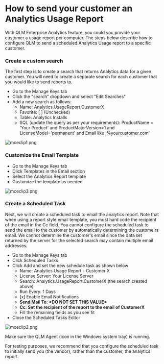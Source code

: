 # How to send your customer an Analytics Usage Report

With QLM Enterprise Analytics feature, you couId you provide your customer a usage report per computer. The steps below describe how to configure QLM to send a scheduled Analytics Usage report to a specific customer.

### Create a custom search

The first step is to create a search that returns Analytics data for a given customer. You will need to create a separate search for each customer that you would like to send reports to.

* Go to the Manage Keys tab&#x20;
* Click the "search" dropdown and select "Edit Searches"
* Add a new search as follows:
  * Name: Analytics.UsageReport.CustomerX
  * Favorite: \[ ] (Unchecked)
  * Table: Analytics Installs
  * SQL (update the query as per your requirements): ProductName = 'Your Product'  and ProductMajorVersion=1 and LicenseModel='permanent' and Email like '%yourcustomer.com'

![mceclip1.png](https://support.soraco.co/hc/article\_attachments/360042093851/mceclip1.png)

### Customize the Email Template

* Go to the Manage Keys tab&#x20;
* Click Templates in the Email section
* Select the Analytics Report template
* Customize the template as needed

![mceclip3.png](https://support.soraco.co/hc/article\_attachments/360042093992/mceclip3.png)

### Create a Scheduled Task

Next, we will create a scheduled task to email the analytics report. Note that when using a report style email template, you must hard code the recipient of the email in the Cc field. You cannot configure the scheduled task to send the email to the customer by automatically determining the custome'rs email. We cannot determine the customer's email since the data set returned by the server for the selected search may contain multiple email addresses.

* Go to the Manage Keys tab&#x20;
* Click Scheduled Tasks
* Click Add and set the new schedule task as shown below
  * Name: Analytics Usage Report - Customer X
  * License Server: Your License Server
  * Search: Analytics.UsageReport.CustomerX (the search created above)
  * Run Every: 1 Days
  * \[x] Enable Email Notifications
  * **Send Mail To: \<DO NOT SET THIS VALUE>**
  * **Cc: Set the recipient of the report to the email of CustomerX**
  * Fill the remaining fields as you see fit
* Close the Scheduled Tasks Editor

![mceclip2.png](https://support.soraco.co/hc/article\_attachments/360042093871/mceclip2.png)

Make sure the QLM Agent (icon in the Windows system tray) is running.&#x20;

For testing purposes, we recommend that you configure the scheduled task to initially send you (the vendor), rather than the customer, the analytics report.
